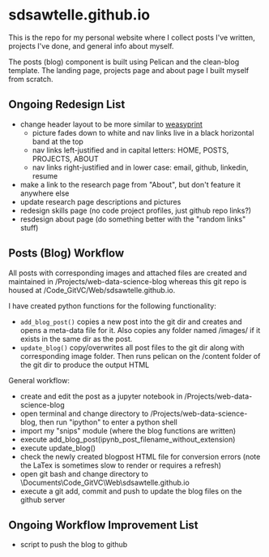# sdsawtelle.github.io

This is the repo for my personal website where I collect posts I've written, projects I've done, and general info about myself.

The posts (blog) component is built using Pelican and the clean-blog template. The landing page, projects page and about page I built myself from scratch.

## Ongoing Redesign List
- change header layout to be more similar to [weasyprint](http://weasyprint.org/)
  - picture fades down to white and nav links live in a black horizontal band at the top
  - nav links left-justified and in capital letters: HOME, POSTS, PROJECTS, ABOUT
  - nav links right-justified and in lower case: email, github, linkedin, resume
- make a link to the research page from "About", but don't feature it anywhere else
- update research page descriptions and pictures
- redesign skills page (no code project profiles, just github repo links?)
- resdesign about page (do something better with the "random links" stuff)

## Posts (Blog) Workflow
All posts with corresponding images and attached files are created and maintained in /Projects/web-data-science-blog whereas this git repo is housed at /Code_GitVC/Web/sdsawtelle.github.io. 

I have created python functions for the following functionality:
- `add_blog_post()` copies a new post into the git dir and creates and opens a meta-data file for it. Also copies any folder named /images/<post name> if it exists in the same dir as the post. 
- `update_blog()` copy/overwrites all post files to the git dir along with corresponding image folder. Then runs pelican on the /content folder of the git dir to produce the output HTML

General workflow: 
- create and edit the post as a jupyter notebook in /Projects/web-data-science-blog
- open terminal and change directory to /Projects/web-data-science-blog, then run "ipython" to enter a python shell
- import my "snips" module (where the blog functions are written)
- execute add_blog_post(ipynb_post_filename_without_extension)
- execute update_blog()
- check the newly created blogpost HTML file for conversion errors (note the LaTex is sometimes slow to render or requires a refresh)
- open git bash and change directory to \Documents\Code_GitVC\Web\sdsawtelle.github.io
- execute a git add, commit and push to update the blog files on the github server

## Ongoing Workflow Improvement List
- script to push the blog to github
